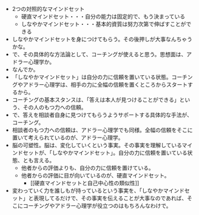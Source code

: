 - 2つの対照的なマインドセット
	- 硬直マインドセット・・・自分の能力は固定的で、もう決まっている
	- しなやかマインドセット・・・基本的資質は努力次第で伸ばすことができる
- しなやかマインドセットを身につけてもらう。その後押しが大事なんちゃうかな。
- で、その具体的な方法論として、コーチングが使えると思う。思想面は、アドラー心理学か。
- なんでか。
- 「しなやかマインドセット」は自分の力に信頼を置いている状態。コーチングやアドラー心理学は、相手の力に全幅の信頼を置くところからスタートするから。
- コーチングの基本スタンスは、「答えは本人が見つけることができる」という、その人のもつ力への信頼。
- で、答えを相談者自身に見つけてもらうようサポートする具体的な手法が、コーチング。
- 相談者のもつ力への信頼は、アドラー心理学でも同様。全幅の信頼をそこに置いて考えられているのが、アドラー心理学。
- 脳の可塑性。脳は、変化していくという事実。その事実を理解しているマインドセットが、「しなやかマインドセット」。自分の力に信頼を置いている状態、とも言える。
	- 他者からの評価よりも、自分の力に信頼を置けている。
	- 他者からの評価に目が向いているのが、硬直マインドセット。
		- [[硬直マインドセットと自己中心性の類似性]]
- 変わっていく力を誰しもが持っているという事実を、「しなやかマインドセット」と表現してるだけで、その事実を伝えることが大事なのであれば、そこにコーチングやアドラー心理学が役立つのはもちろんなわけで。